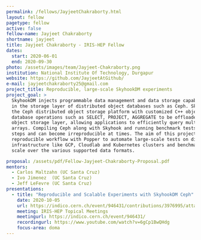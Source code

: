 ```yaml
---
permalink: /fellows/JayjeetChakraborty.html
layout: fellow
pagetype: fellow
active: false
fellow-name: Jayjeet Chakraborty
shortname: jayjeet
title: Jayjeet Chakraborty - IRIS-HEP Fellow
dates:
  start: 2020-06-01
  end: 2020-09-30
photo: /assets/images/team/Jayjeet-Chakraborty.png
institution: National Institute Of Technology, Durgapur
website: https://github.com/JayjeetAtGithub/
e-mail: jayjeetchakraborty25@gmail.com
project_title: Reproducible, large-scale SkyhookDM experiments
project_goal: >
  SkyhookDM injects programmable data management and data storage capabilities directly
  in the storage layer of distributed object databases such as Ceph. SkyhookDM utilizes and extends
  the Ceph distributed object storage platform with customized C++ object classes that enable
  database operations such as SELECT, PROJECT, AGGREGATE to be offloaded directly into the
  object storage layer, allowing applications to efficiently query multi-dimensional
  arrays. Compiling Ceph along with Skyhook and running benchmark tests consists of a number of
  steps and can become irreproducible at times. The aim of this project is to implement a
  reproducible workflow with Popper to automate large-scale tests on different cloud
  infrastructure like GCP, Cloudlab and Kubernetes clusters and benchmark SkyhookDM at the 10's of terabyte
  scale over the various supported data formats.

proposal: /assets/pdf/Fellow-Jayjeet-Chakraborty-Proposal.pdf
mentors:
  - Carlos Maltzahn (UC Santa Cruz)
  - Ivo Jimenez  (UC Santa Cruz)
  - Jeff LeFevre (UC Santa Cruz)
presentations:
  - title: "Reproducible and Scalable Experiments with SkyhookDM Ceph"
    date: 2020-10-05
    url: https://indico.cern.ch/event/946431/contributions/3976995/attachments/2114858/3558114/Jayjeet_IRIS-HEP_Presentation.pdf
    meeting: IRIS-HEP Topical Meetings
    meetingurl: https://indico.cern.ch/event/946431/
    recordingurl: https://www.youtube.com/watch?v=6gCp1BwQHdg
    focus-area: doma
---
```

